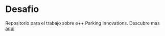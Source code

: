 # Desafio
Repositorio para el trabajo sobre e++ Parking Innovations.
Descubre mas [aquí](https://eplusparkinginnovations.github.io/web/)
